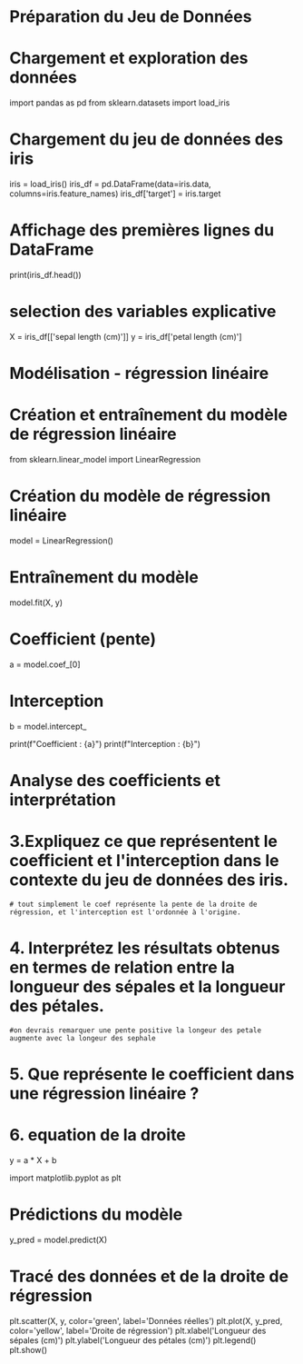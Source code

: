 # Préparation du Jeu de Données
# Chargement et exploration des données
import pandas as pd
from sklearn.datasets import load_iris

# Chargement du jeu de données des iris
iris = load_iris()
iris_df = pd.DataFrame(data=iris.data, columns=iris.feature_names)
iris_df['target'] = iris.target

# Affichage des premières lignes du DataFrame
print(iris_df.head())

# selection des variables explicative
X = iris_df[['sepal length (cm)']]
y = iris_df['petal length (cm)']

# Modélisation - régression linéaire
# Création et entraînement du modèle de régression linéaire

from sklearn.linear_model import LinearRegression

# Création du modèle de régression linéaire
model = LinearRegression()

# Entraînement du modèle
model.fit(X, y)

# Coefficient (pente)
a = model.coef_[0]

# Interception
b = model.intercept_

print(f"Coefficient : {a}")
print(f"Interception : {b}")

# Analyse des coefficients et interprétation

# 3.Expliquez ce que représentent le coefficient et l'interception dans le contexte du jeu de données des iris.
    # tout simplement le coef représente la pente de la droite de régression, et l'interception est l'ordonnée à l'origine.
# 4. Interprétez les résultats obtenus en termes de relation entre la longueur des sépales et la longueur des pétales.
    #on devrais remarquer une pente positive la longeur des petale augmente avec la longeur des sephale
# 5. Que représente le coefficient dans une régression linéaire ?


# 6. equation de la droite 
y = a * X + b

import matplotlib.pyplot as plt

# Prédictions du modèle
y_pred = model.predict(X)

# Tracé des données et de la droite de régression
plt.scatter(X, y, color='green', label='Données réelles')
plt.plot(X, y_pred, color='yellow', label='Droite de régression')
plt.xlabel('Longueur des sépales (cm)')
plt.ylabel('Longueur des pétales (cm)')
plt.legend()
plt.show()
